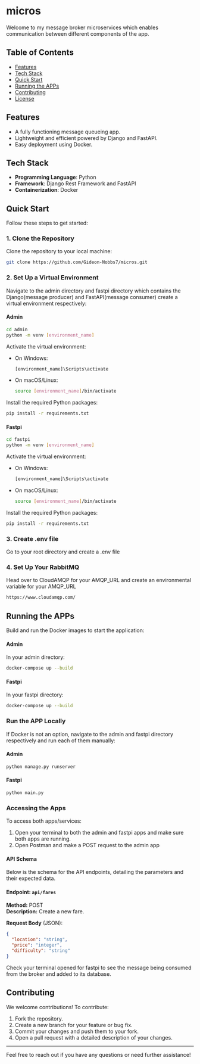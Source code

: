 # micros

Welcome to my message broker microservices which enables communication between different components of the app.

## Table of Contents
- [Features](#features)
- [Tech Stack](#tech-stack)
- [Quick Start](#quick-start)
- [Running the APPs](#running-the-apps)
- [Contributing](#contributing)
- [License](#license)

## Features
- A fully functioning message queueing app.
- Lightweight and efficient powered by Django and FastAPI.
- Easy deployment using Docker.

## Tech Stack
- **Programming Language**: Python
- **Framework**: Django Rest Framework and FastAPI
- **Containerization**: Docker

## Quick Start

Follow these steps to get started:

### 1. Clone the Repository
Clone the repository to your local machine:
```bash
git clone https://github.com/Gideon-Nobbs7/micros.git
```

### 2. Set Up a Virtual Environment
Navigate to the admin directory and fastpi directory which contains the Django(message producer) and FastAPI(message consumer) create a virtual environment respectively:
#### Admin
```bash
cd admin
python -m venv [environment_name]
```
Activate the virtual environment:
- On Windows:
  ```bash
  [environment_name]\Scripts\activate
  ```
- On macOS/Linux:
  ```bash
  source [environment_name]/bin/activate
  ```
Install the required Python packages:
```bash
pip install -r requirements.txt
```

#### Fastpi
```bash
cd fastpi
python -m venv [environment_name]
```
Activate the virtual environment:
- On Windows:
  ```bash
  [environment_name]\Scripts\activate
  ```
- On macOS/Linux:
  ```bash
  source [environment_name]/bin/activate
  ```
Install the required Python packages:
```bash
pip install -r requirements.txt
```

### 3. Create .env file
Go to your root directory and create a .env file

### 4. Set Up Your RabbitMQ
Head over to CloudAMQP for your AMQP_URL and create an environmental variable for your AMQP_URL
```bash
https://www.cloudamqp.com/
```

## Running the APPs
Build and run the Docker images to start the application:
#### Admin
In your admin directory:
```bash
docker-compose up --build
```

#### Fastpi
In your fastpi directory:
```bash
docker-compose up --build
```

### Run the APP Locally
If Docker is not an option, navigate to the admin and fastpi directory respectively and run each of them manually:
#### Admin
```bash
python manage.py runserver
```
#### Fastpi
```bash
python main.py
```

### Accessing the Apps
To access both apps/services:
1. Open your terminal to both the admin and fastpi apps and make sure both apps are running.
2. Open Postman and make a POST request to the admin app

#### API Schema
Below is the schema for the API endpoints, detailing the parameters and their expected data.

#### Endpoint: `api/fares`
**Method:** POST  
**Description:** Create a new fare.

**Request Body** (JSON):
```json
{
  "location": "string",
  "price": "integer",
  "difficulty": "string"
}
```

Check your terminal opened for fastpi to see the message being consumed from the broker and added to its database.

## Contributing
We welcome contributions! To contribute:
1. Fork the repository.
2. Create a new branch for your feature or bug fix.
3. Commit your changes and push them to your fork.
4. Open a pull request with a detailed description of your changes.

---

Feel free to reach out if you have any questions or need further assistance!
